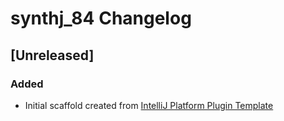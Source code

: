 <!-- Keep a Changelog guide -> https://keepachangelog.com -->

# synthj_84 Changelog

## [Unreleased]
### Added
- Initial scaffold created from [IntelliJ Platform Plugin Template](https://github.com/JetBrains/intellij-platform-plugin-template)
